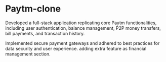 # Paytm-clone

Developed a full-stack application replicating core Paytm functionalities, including user authentication, balance
management, P2P money transfers, bill payments, and transaction history.

Implemented secure payment gateways and adhered to best practices for data security and user experience.
adding extra feature as financial management section.
